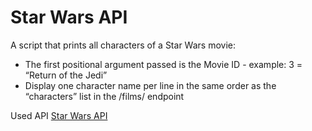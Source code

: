 # Star Wars API

A script that prints all characters of a Star Wars movie:

* The first positional argument passed is the Movie ID - example: 3 = “Return of the Jedi”
* Display one character name per line in the same order as the “characters” list in the /films/ endpoint

Used API [Star Wars API](https://intranet.alxswe.com/rltoken/gh_NaSUk9QlXHVoACFU-tg)